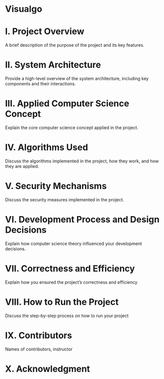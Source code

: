 # Visualgo

# I. Project Overview
A brief description of the purpose of the project and its key features.

# II. System Architecture
Provide a high-level overview of the system architecture, including
key components and their interactions.

# III. Applied Computer Science Concept
Explain the core computer science concept applied in the project.

# IV. Algorithms Used
Discuss the algorithms implemented in the project, how they work,
and how they are applied.

# V. Security Mechanisms
Discuss the security measures implemented in the project.

# VI. Development Process and Design Decisions
Explain how computer science theory influenced your development
decisions.

# VII. Correctness and Efficiency
Explain how you ensured the project’s correctness and efficiency

# VIII. How to Run the Project
Discuss the step-by-step process on how to run your project

# IX. Contributors
Names of contributors, instructor

# X. Acknowledgment
